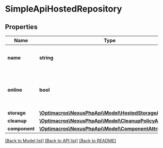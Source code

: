# SimpleApiHostedRepository

## Properties
Name | Type | Description | Notes
------------ | ------------- | ------------- | -------------
**name** | **string** | A unique identifier for this repository | [optional] 
**online** | **bool** | Whether this repository accepts incoming requests | 
**storage** | [**\Optimacros\NexusPhpApi\Model\HostedStorageAttributes**](HostedStorageAttributes.md) |  | 
**cleanup** | [**\Optimacros\NexusPhpApi\Model\CleanupPolicyAttributes**](CleanupPolicyAttributes.md) |  | [optional] 
**component** | [**\Optimacros\NexusPhpApi\Model\ComponentAttributes**](ComponentAttributes.md) |  | [optional] 

[[Back to Model list]](../README.md#documentation-for-models) [[Back to API list]](../README.md#documentation-for-api-endpoints) [[Back to README]](../README.md)


